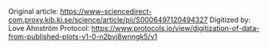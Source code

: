 Original article: https://www-sciencedirect-com.proxy.kib.ki.se/science/article/pii/S0006497120494327
Digitized by: Love Ahnström
Protocol: https://www.protocols.io/view/digitization-of-data-from-published-plots-v1-0-n2bvj8wnngk5/v1

